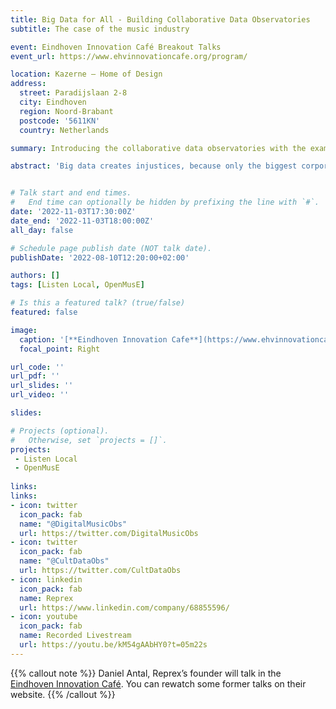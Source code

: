 ```yaml
---
title: Big Data for All - Building Collaborative Data Observatories 
subtitle: The case of the music industry

event: Eindhoven Innovation Café Breakout Talks
event_url: https://www.ehvinnovationcafe.org/program/

location: Kazerne – Home of Design
address:
  street: Paradijslaan 2-8
  city: Eindhoven
  region: Noord-Brabant
  postcode: '5611KN'
  country: Netherlands

summary: Introducing the collaborative data observatories with the example of the music industry and sector.

abstract: 'Big data creates injustices, because only the biggest corporations, universities and governments can sustain long, systematic, and well-organized data collection. Reprex builds collaborative data ecosystems, communities, that can share resources and access legally open but not available data sources. Our flagship products are the Digital Music Observatory and Listen Local, a system that tries to prevent global platforms colonizing local ecosystems with AI.'


# Talk start and end times.
#   End time can optionally be hidden by prefixing the line with `#`.
date: '2022-11-03T17:30:00Z'
date_end: '2022-11-03T18:00:00Z'
all_day: false

# Schedule page publish date (NOT talk date).
publishDate: '2022-08-10T12:20:00+02:00'

authors: []
tags: [Listen Local, OpenMusE]

# Is this a featured talk? (true/false)
featured: false

image:
  caption: '[**Eindhoven Innovation Cafe**](https://www.ehvinnovationcafe.org/)'
  focal_point: Right

url_code: ''
url_pdf: ''
url_slides: ''
url_video: ''

slides:

# Projects (optional).
#   Otherwise, set `projects = []`.
projects:
 - Listen Local
 - OpenMusE
 
links:
links:
- icon: twitter
  icon_pack: fab
  name: "@DigitalMusicObs"
  url: https://twitter.com/DigitalMusicObs
- icon: twitter
  icon_pack: fab
  name: "@CultDataObs"
  url: https://twitter.com/CultDataObs
- icon: linkedin
  icon_pack: fab
  name: Reprex
  url: https://www.linkedin.com/company/68855596/
- icon: youtube
  icon_pack: fab
  name: Recorded Livestream
  url: https://youtu.be/kM54gAAbHY0?t=05m22s
---
```


{{% callout note %}}
Daniel Antal, Reprex’s founder will talk in the [Eindhoven Innovation Café](https://www.ehvinnovationcafe.org/past-events/). You can rewatch some former talks on their website.
{{% /callout %}}

